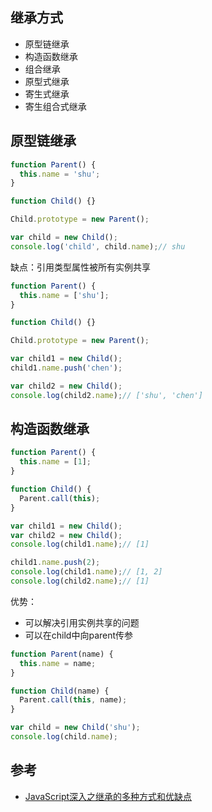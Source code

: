 ## 继承方式
* 原型链继承
* 构造函数继承
* 组合继承
* 原型式继承
* 寄生式继承
* 寄生组合式继承

## 原型链继承
```js
function Parent() {
  this.name = 'shu';
}

function Child() {}

Child.prototype = new Parent();

var child = new Child();
console.log('child', child.name);// shu
```

缺点：引用类型属性被所有实例共享

```js
function Parent() {
  this.name = ['shu'];
}

function Child() {}

Child.prototype = new Parent();

var child1 = new Child();
child1.name.push('chen');

var child2 = new Child();
console.log(child2.name);// ['shu', 'chen']
```

## 构造函数继承
```js
function Parent() {
  this.name = [1];
}

function Child() {
  Parent.call(this);
}

var child1 = new Child();
var child2 = new Child();
console.log(child1.name);// [1]

child1.name.push(2);
console.log(child1.name);// [1, 2]
console.log(child2.name);// [1]

```

优势：
* 可以解决引用实例共享的问题
* 可以在child中向parent传参

```js
function Parent(name) {
  this.name = name;
}

function Child(name) {
  Parent.call(this, name);
}

var child = new Child('shu');
console.log(child.name);

```

## 参考
* [JavaScript深入之继承的多种方式和优缺点](https://github.com/mqyqingfeng/Blog/issues/16)

